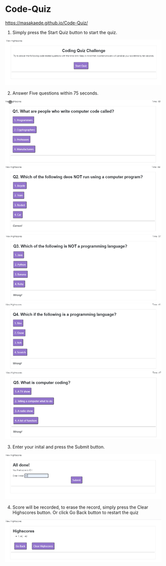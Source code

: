 # Code-Quiz

https://masakaede.github.io/Code-Quiz/

1. Simply press the Start Quiz button to start the quiz.
<img src="img/Code-Quiz-1.png" alt="Start Page">

2. Answer Five questions within 75 seconds.
<img src="img/Code-Quiz-2.png" alt="Quiz 1">
<img src="img/Code-Quiz-3.png" alt="Quiz 2">
<img src="img/Code-Quiz-4.png" alt="Quiz 3">
<img src="img/Code-Quiz-5.png" alt="Quiz 4">
<img src="img/Code-Quiz-6.png" alt="Quiz 5">

3. Enter your inital and press the Submit button.
<img src="img/Code-Quiz-7.png" alt="All Done Page">

4. Score will be recorded, to erase the record, simply press the Clear Highscores button. Or click Go Back button to restart the quiz
<img src="img/Code-Quiz-8.png" alt="Highscores">